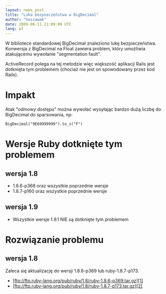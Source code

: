 ```yaml
---
layout: news_post
title: "Luka bezpieczeństwa w BigDecimal"
author: "hosiawak"
date: 2009-06-11 21:09:09 UTC
lang: pl
---
```


W bibliotece standardowej BigDecimal znaleziono lukę bezpieczeństwa.
Konwersja z BigDecimal na Float zawiera problem, który umożliwia
atakującemu wywołanie \"segmentation fault\".

ActiveRecord polega na tej metodzie więc większość aplikacji Rails jest
dotknięta tym problemem (chociaż nie jest on spowodowany przez kod
Rails).

# Impakt

Atak \"odmowy dostępu\" można wywołać wysyłając bardzo dużą liczbę do
BigDecimal do sparsowania, np:


    BigDecimal("9E69999999").to_s("F")

# Wersje Ruby dotknięte tym problemem

## wersja 1.8 

* 1\.8.6-p368 oraz wszystkie poprzednie wersje
* 1\.8.7-p160 oraz wszystkie poprzednie wersje

## wersja 1.9

* Wszystkie wersje 1.9.1 NIE są dotknięte tym problemem

# Rozwiązanie problemu

## wersja 1.8 

Zaleca się aktualizację do wersji 1.8.6-p369 lub ruby-1.8.7-p173.

* [ftp://ftp.ruby-lang.org/pub/ruby/1.8/ruby-1.8.6-p369.tar.gz][1]
* [ftp://ftp.ruby-lang.org/pub/ruby/1.8/ruby-1.8.7-p173.tar.gz][2]



[1]: ftp://ftp.ruby-lang.org/pub/ruby/1.8/ruby-1.8.6-p369.tar.gz
[2]: ftp://ftp.ruby-lang.org/pub/ruby/1.8/ruby-1.8.7-p173.tar.gz
